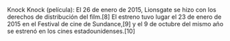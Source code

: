 Knock Knock (película): El 26 de enero de 2015, Lionsgate se hizo con los derechos de distribución del film.[8]​ El estreno tuvo lugar el 23 de enero de 2015 en el Festival de cine de Sundance,[9]​ y el 9 de octubre del mismo año se estrenó en los cines estadounidenses.[10]​
